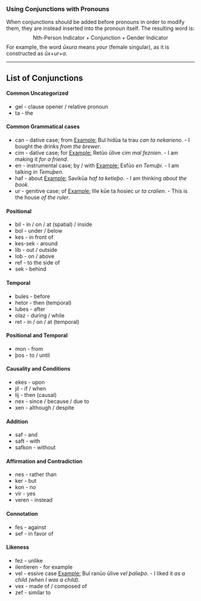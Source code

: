 ### Using Conjunctions with Pronouns

When conjunctions should be added before pronouns in order to modify them, they are instead inserted into the pronoun itself. The resulting word is:
$$\text{Nth-Person Indicator}+\text{Conjunction}+\text{Gender Indicator}$$
For example, the word *ūxura* means *your* (female singular), as it is constructed as *ūx*+*ur*+*a*.
- - -
## List of Conjunctions
#### Common Uncategorized
* gel - clause opener / relative pronoun
* ta - the
#### Common Grammatical cases
* can - dative case; from
	<u>Example:</u> Bul hidūa ta trau *can ta nekarieno*. - I bought the drinks *from the brewer*.
* cim - dative case; for
	<u>Example:</u> Retūo ūlive *cim mal feznien*. - I am making it *for a friend*.
* en - instrumental case; by / with
	<u>Example:</u> Esfūo *en Temuþi*. - I am talking *in Temuþen*.
* haf - about
	<u>Example:</u> Savikūa *haf ta ketieþo*. - I am thinking *about the book*.
* ur - genitive case; of
	<u>Example:</u> IIle kūe ta hosiec *ur ta cralien*. - This is the house *of the ruler*.
#### Positional
* bil - in / on / at (spatial) / inside
* bol - under / below
* kes - in front of
* kes-sek - around
* lib - out / outside
* lob - on / above
* ref - to the side of
* sek - behind
#### Temporal
* bules - before
* hetor - then (temporal)
* lubes - after
* olaz - during / while
* ret - in / on / at (temporal)
#### Positional and Temporal
* mon - from
* þos - to / until
#### Causality and Conditions
* ekes - upon
* jil - if / when
* lij - then (causal)
* nex - since / because / due to
* xen - although / despite
#### Addition
* saf - and
* saft - with
* safkon - without
#### Affirmation and Contradiction
- nes - rather than
- ker - but
- kon - no
- vir - yes
- veren - instead
#### Connotation
* fes - against
* sef - in favor of
#### Likeness
* fez - unlike
* ilentieren - for example
* vel - essive case
	<u>Example:</u> Bul ranūo ūlive *vel þalieþo*. - I liked it *as a child (when I was a child)*.
* vex - made of / composed of
* zef - similar to
